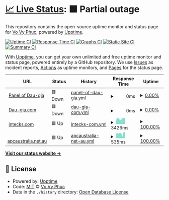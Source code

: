 # [📈 Live Status](https://vvphuc.github.io/uptimestatus): <!--live status--> **🟧 Partial outage**

This repository contains the open-source uptime monitor and status page for [Vo Vy Phuc](https://vvphuc.github.io/uptimestatus), powered by [Upptime](https://github.com/upptime/upptime).

[![Uptime CI](https://github.com/vvphuc/uptimestatus/workflows/Uptime%20CI/badge.svg)](https://github.com/vvphuc/uptimestatus/actions?query=workflow%3A%22Uptime+CI%22)
[![Response Time CI](https://github.com/vvphuc/uptimestatus/workflows/Response%20Time%20CI/badge.svg)](https://github.com/vvphuc/uptimestatus/actions?query=workflow%3A%22Response+Time+CI%22)
[![Graphs CI](https://github.com/vvphuc/uptimestatus/workflows/Graphs%20CI/badge.svg)](https://github.com/vvphuc/uptimestatus/actions?query=workflow%3A%22Graphs+CI%22)
[![Static Site CI](https://github.com/vvphuc/uptimestatus/workflows/Static%20Site%20CI/badge.svg)](https://github.com/vvphuc/uptimestatus/actions?query=workflow%3A%22Static+Site+CI%22)
[![Summary CI](https://github.com/vvphuc/uptimestatus/workflows/Summary%20CI/badge.svg)](https://github.com/vvphuc/uptimestatus/actions?query=workflow%3A%22Summary+CI%22)

With [Upptime](https://upptime.js.org), you can get your own unlimited and free uptime monitor and status page, powered entirely by a GitHub repository. We use [Issues](https://github.com/vvphuc/uptimestatus/issues) as incident reports, [Actions](https://github.com/vvphuc/uptimestatus/actions) as uptime monitors, and [Pages](https://vvphuc.github.io/uptimestatus) for the status page.

<!--start: status pages-->
<!-- This summary is generated by Upptime (https://github.com/upptime/upptime) -->
<!-- Do not edit this manually, your changes will be overwritten -->
<!-- prettier-ignore -->
| URL | Status | History | Response Time | Uptime |
| --- | ------ | ------- | ------------- | ------ |
| <img alt="" src="https://favicons.githubusercontent.com/panel.phanmem.work" height="13"> [Panel of Dau-gia](https://panel.phanmem.work) | 🟥 Down | [panel-of-dau-gia.yml](https://github.com/vvphuc/uptimestatus/commits/HEAD/history/panel-of-dau-gia.yml) | <details><summary><img alt="Response time graph" src="./graphs/panel-of-dau-gia/response-time-week.png" height="20"> 0ms</summary><br><a href="https://vvphuc.github.io/uptimestatus/history/panel-of-dau-gia"><img alt="Response time 721" src="https://img.shields.io/endpoint?url=https%3A%2F%2Fraw.githubusercontent.com%2Fvvphuc%2Fuptimestatus%2FHEAD%2Fapi%2Fpanel-of-dau-gia%2Fresponse-time.json"></a><br><a href="https://vvphuc.github.io/uptimestatus/history/panel-of-dau-gia"><img alt="24-hour response time 0" src="https://img.shields.io/endpoint?url=https%3A%2F%2Fraw.githubusercontent.com%2Fvvphuc%2Fuptimestatus%2FHEAD%2Fapi%2Fpanel-of-dau-gia%2Fresponse-time-day.json"></a><br><a href="https://vvphuc.github.io/uptimestatus/history/panel-of-dau-gia"><img alt="7-day response time 0" src="https://img.shields.io/endpoint?url=https%3A%2F%2Fraw.githubusercontent.com%2Fvvphuc%2Fuptimestatus%2FHEAD%2Fapi%2Fpanel-of-dau-gia%2Fresponse-time-week.json"></a><br><a href="https://vvphuc.github.io/uptimestatus/history/panel-of-dau-gia"><img alt="30-day response time 0" src="https://img.shields.io/endpoint?url=https%3A%2F%2Fraw.githubusercontent.com%2Fvvphuc%2Fuptimestatus%2FHEAD%2Fapi%2Fpanel-of-dau-gia%2Fresponse-time-month.json"></a><br><a href="https://vvphuc.github.io/uptimestatus/history/panel-of-dau-gia"><img alt="1-year response time 721" src="https://img.shields.io/endpoint?url=https%3A%2F%2Fraw.githubusercontent.com%2Fvvphuc%2Fuptimestatus%2FHEAD%2Fapi%2Fpanel-of-dau-gia%2Fresponse-time-year.json"></a></details> | <details><summary><a href="https://vvphuc.github.io/uptimestatus/history/panel-of-dau-gia">0.00%</a></summary><a href="https://vvphuc.github.io/uptimestatus/history/panel-of-dau-gia"><img alt="All-time uptime 33.50%" src="https://img.shields.io/endpoint?url=https%3A%2F%2Fraw.githubusercontent.com%2Fvvphuc%2Fuptimestatus%2FHEAD%2Fapi%2Fpanel-of-dau-gia%2Fuptime.json"></a><br><a href="https://vvphuc.github.io/uptimestatus/history/panel-of-dau-gia"><img alt="24-hour uptime 0.00%" src="https://img.shields.io/endpoint?url=https%3A%2F%2Fraw.githubusercontent.com%2Fvvphuc%2Fuptimestatus%2FHEAD%2Fapi%2Fpanel-of-dau-gia%2Fuptime-day.json"></a><br><a href="https://vvphuc.github.io/uptimestatus/history/panel-of-dau-gia"><img alt="7-day uptime 0.00%" src="https://img.shields.io/endpoint?url=https%3A%2F%2Fraw.githubusercontent.com%2Fvvphuc%2Fuptimestatus%2FHEAD%2Fapi%2Fpanel-of-dau-gia%2Fuptime-week.json"></a><br><a href="https://vvphuc.github.io/uptimestatus/history/panel-of-dau-gia"><img alt="30-day uptime 0.00%" src="https://img.shields.io/endpoint?url=https%3A%2F%2Fraw.githubusercontent.com%2Fvvphuc%2Fuptimestatus%2FHEAD%2Fapi%2Fpanel-of-dau-gia%2Fuptime-month.json"></a><br><a href="https://vvphuc.github.io/uptimestatus/history/panel-of-dau-gia"><img alt="1-year uptime 33.50%" src="https://img.shields.io/endpoint?url=https%3A%2F%2Fraw.githubusercontent.com%2Fvvphuc%2Fuptimestatus%2FHEAD%2Fapi%2Fpanel-of-dau-gia%2Fuptime-year.json"></a></details>
| <img alt="" src="https://favicons.githubusercontent.com/dau-gia.com" height="13"> [Dau-gia.com](http://dau-gia.com) | 🟥 Down | [dau-gia-com.yml](https://github.com/vvphuc/uptimestatus/commits/HEAD/history/dau-gia-com.yml) | <details><summary><img alt="Response time graph" src="./graphs/dau-gia-com/response-time-week.png" height="20"> 0ms</summary><br><a href="https://vvphuc.github.io/uptimestatus/history/dau-gia-com"><img alt="Response time 5177" src="https://img.shields.io/endpoint?url=https%3A%2F%2Fraw.githubusercontent.com%2Fvvphuc%2Fuptimestatus%2FHEAD%2Fapi%2Fdau-gia-com%2Fresponse-time.json"></a><br><a href="https://vvphuc.github.io/uptimestatus/history/dau-gia-com"><img alt="24-hour response time 0" src="https://img.shields.io/endpoint?url=https%3A%2F%2Fraw.githubusercontent.com%2Fvvphuc%2Fuptimestatus%2FHEAD%2Fapi%2Fdau-gia-com%2Fresponse-time-day.json"></a><br><a href="https://vvphuc.github.io/uptimestatus/history/dau-gia-com"><img alt="7-day response time 0" src="https://img.shields.io/endpoint?url=https%3A%2F%2Fraw.githubusercontent.com%2Fvvphuc%2Fuptimestatus%2FHEAD%2Fapi%2Fdau-gia-com%2Fresponse-time-week.json"></a><br><a href="https://vvphuc.github.io/uptimestatus/history/dau-gia-com"><img alt="30-day response time 0" src="https://img.shields.io/endpoint?url=https%3A%2F%2Fraw.githubusercontent.com%2Fvvphuc%2Fuptimestatus%2FHEAD%2Fapi%2Fdau-gia-com%2Fresponse-time-month.json"></a><br><a href="https://vvphuc.github.io/uptimestatus/history/dau-gia-com"><img alt="1-year response time 5177" src="https://img.shields.io/endpoint?url=https%3A%2F%2Fraw.githubusercontent.com%2Fvvphuc%2Fuptimestatus%2FHEAD%2Fapi%2Fdau-gia-com%2Fresponse-time-year.json"></a></details> | <details><summary><a href="https://vvphuc.github.io/uptimestatus/history/dau-gia-com">0.00%</a></summary><a href="https://vvphuc.github.io/uptimestatus/history/dau-gia-com"><img alt="All-time uptime 33.49%" src="https://img.shields.io/endpoint?url=https%3A%2F%2Fraw.githubusercontent.com%2Fvvphuc%2Fuptimestatus%2FHEAD%2Fapi%2Fdau-gia-com%2Fuptime.json"></a><br><a href="https://vvphuc.github.io/uptimestatus/history/dau-gia-com"><img alt="24-hour uptime 0.00%" src="https://img.shields.io/endpoint?url=https%3A%2F%2Fraw.githubusercontent.com%2Fvvphuc%2Fuptimestatus%2FHEAD%2Fapi%2Fdau-gia-com%2Fuptime-day.json"></a><br><a href="https://vvphuc.github.io/uptimestatus/history/dau-gia-com"><img alt="7-day uptime 0.00%" src="https://img.shields.io/endpoint?url=https%3A%2F%2Fraw.githubusercontent.com%2Fvvphuc%2Fuptimestatus%2FHEAD%2Fapi%2Fdau-gia-com%2Fuptime-week.json"></a><br><a href="https://vvphuc.github.io/uptimestatus/history/dau-gia-com"><img alt="30-day uptime 0.00%" src="https://img.shields.io/endpoint?url=https%3A%2F%2Fraw.githubusercontent.com%2Fvvphuc%2Fuptimestatus%2FHEAD%2Fapi%2Fdau-gia-com%2Fuptime-month.json"></a><br><a href="https://vvphuc.github.io/uptimestatus/history/dau-gia-com"><img alt="1-year uptime 33.49%" src="https://img.shields.io/endpoint?url=https%3A%2F%2Fraw.githubusercontent.com%2Fvvphuc%2Fuptimestatus%2FHEAD%2Fapi%2Fdau-gia-com%2Fuptime-year.json"></a></details>
| <img alt="" src="https://favicons.githubusercontent.com/intecks.com" height="13"> [intecks.com](https://intecks.com) | 🟩 Up | [intecks-com.yml](https://github.com/vvphuc/uptimestatus/commits/HEAD/history/intecks-com.yml) | <details><summary><img alt="Response time graph" src="./graphs/intecks-com/response-time-week.png" height="20"> 3426ms</summary><br><a href="https://vvphuc.github.io/uptimestatus/history/intecks-com"><img alt="Response time 3842" src="https://img.shields.io/endpoint?url=https%3A%2F%2Fraw.githubusercontent.com%2Fvvphuc%2Fuptimestatus%2FHEAD%2Fapi%2Fintecks-com%2Fresponse-time.json"></a><br><a href="https://vvphuc.github.io/uptimestatus/history/intecks-com"><img alt="24-hour response time 3565" src="https://img.shields.io/endpoint?url=https%3A%2F%2Fraw.githubusercontent.com%2Fvvphuc%2Fuptimestatus%2FHEAD%2Fapi%2Fintecks-com%2Fresponse-time-day.json"></a><br><a href="https://vvphuc.github.io/uptimestatus/history/intecks-com"><img alt="7-day response time 3426" src="https://img.shields.io/endpoint?url=https%3A%2F%2Fraw.githubusercontent.com%2Fvvphuc%2Fuptimestatus%2FHEAD%2Fapi%2Fintecks-com%2Fresponse-time-week.json"></a><br><a href="https://vvphuc.github.io/uptimestatus/history/intecks-com"><img alt="30-day response time 3779" src="https://img.shields.io/endpoint?url=https%3A%2F%2Fraw.githubusercontent.com%2Fvvphuc%2Fuptimestatus%2FHEAD%2Fapi%2Fintecks-com%2Fresponse-time-month.json"></a><br><a href="https://vvphuc.github.io/uptimestatus/history/intecks-com"><img alt="1-year response time 3842" src="https://img.shields.io/endpoint?url=https%3A%2F%2Fraw.githubusercontent.com%2Fvvphuc%2Fuptimestatus%2FHEAD%2Fapi%2Fintecks-com%2Fresponse-time-year.json"></a></details> | <details><summary><a href="https://vvphuc.github.io/uptimestatus/history/intecks-com">100.00%</a></summary><a href="https://vvphuc.github.io/uptimestatus/history/intecks-com"><img alt="All-time uptime 58.24%" src="https://img.shields.io/endpoint?url=https%3A%2F%2Fraw.githubusercontent.com%2Fvvphuc%2Fuptimestatus%2FHEAD%2Fapi%2Fintecks-com%2Fuptime.json"></a><br><a href="https://vvphuc.github.io/uptimestatus/history/intecks-com"><img alt="24-hour uptime 100.00%" src="https://img.shields.io/endpoint?url=https%3A%2F%2Fraw.githubusercontent.com%2Fvvphuc%2Fuptimestatus%2FHEAD%2Fapi%2Fintecks-com%2Fuptime-day.json"></a><br><a href="https://vvphuc.github.io/uptimestatus/history/intecks-com"><img alt="7-day uptime 100.00%" src="https://img.shields.io/endpoint?url=https%3A%2F%2Fraw.githubusercontent.com%2Fvvphuc%2Fuptimestatus%2FHEAD%2Fapi%2Fintecks-com%2Fuptime-week.json"></a><br><a href="https://vvphuc.github.io/uptimestatus/history/intecks-com"><img alt="30-day uptime 98.97%" src="https://img.shields.io/endpoint?url=https%3A%2F%2Fraw.githubusercontent.com%2Fvvphuc%2Fuptimestatus%2FHEAD%2Fapi%2Fintecks-com%2Fuptime-month.json"></a><br><a href="https://vvphuc.github.io/uptimestatus/history/intecks-com"><img alt="1-year uptime 58.24%" src="https://img.shields.io/endpoint?url=https%3A%2F%2Fraw.githubusercontent.com%2Fvvphuc%2Fuptimestatus%2FHEAD%2Fapi%2Fintecks-com%2Fuptime-year.json"></a></details>
| <img alt="" src="https://favicons.githubusercontent.com/apcaustralia.net.au" height="13"> [apcaustralia.net.au](https://apcaustralia.net.au) | 🟩 Up | [apcaustralia-net-au.yml](https://github.com/vvphuc/uptimestatus/commits/HEAD/history/apcaustralia-net-au.yml) | <details><summary><img alt="Response time graph" src="./graphs/apcaustralia-net-au/response-time-week.png" height="20"> 535ms</summary><br><a href="https://vvphuc.github.io/uptimestatus/history/apcaustralia-net-au"><img alt="Response time 509" src="https://img.shields.io/endpoint?url=https%3A%2F%2Fraw.githubusercontent.com%2Fvvphuc%2Fuptimestatus%2FHEAD%2Fapi%2Fapcaustralia-net-au%2Fresponse-time.json"></a><br><a href="https://vvphuc.github.io/uptimestatus/history/apcaustralia-net-au"><img alt="24-hour response time 659" src="https://img.shields.io/endpoint?url=https%3A%2F%2Fraw.githubusercontent.com%2Fvvphuc%2Fuptimestatus%2FHEAD%2Fapi%2Fapcaustralia-net-au%2Fresponse-time-day.json"></a><br><a href="https://vvphuc.github.io/uptimestatus/history/apcaustralia-net-au"><img alt="7-day response time 535" src="https://img.shields.io/endpoint?url=https%3A%2F%2Fraw.githubusercontent.com%2Fvvphuc%2Fuptimestatus%2FHEAD%2Fapi%2Fapcaustralia-net-au%2Fresponse-time-week.json"></a><br><a href="https://vvphuc.github.io/uptimestatus/history/apcaustralia-net-au"><img alt="30-day response time 515" src="https://img.shields.io/endpoint?url=https%3A%2F%2Fraw.githubusercontent.com%2Fvvphuc%2Fuptimestatus%2FHEAD%2Fapi%2Fapcaustralia-net-au%2Fresponse-time-month.json"></a><br><a href="https://vvphuc.github.io/uptimestatus/history/apcaustralia-net-au"><img alt="1-year response time 509" src="https://img.shields.io/endpoint?url=https%3A%2F%2Fraw.githubusercontent.com%2Fvvphuc%2Fuptimestatus%2FHEAD%2Fapi%2Fapcaustralia-net-au%2Fresponse-time-year.json"></a></details> | <details><summary><a href="https://vvphuc.github.io/uptimestatus/history/apcaustralia-net-au">100.00%</a></summary><a href="https://vvphuc.github.io/uptimestatus/history/apcaustralia-net-au"><img alt="All-time uptime 99.60%" src="https://img.shields.io/endpoint?url=https%3A%2F%2Fraw.githubusercontent.com%2Fvvphuc%2Fuptimestatus%2FHEAD%2Fapi%2Fapcaustralia-net-au%2Fuptime.json"></a><br><a href="https://vvphuc.github.io/uptimestatus/history/apcaustralia-net-au"><img alt="24-hour uptime 100.00%" src="https://img.shields.io/endpoint?url=https%3A%2F%2Fraw.githubusercontent.com%2Fvvphuc%2Fuptimestatus%2FHEAD%2Fapi%2Fapcaustralia-net-au%2Fuptime-day.json"></a><br><a href="https://vvphuc.github.io/uptimestatus/history/apcaustralia-net-au"><img alt="7-day uptime 100.00%" src="https://img.shields.io/endpoint?url=https%3A%2F%2Fraw.githubusercontent.com%2Fvvphuc%2Fuptimestatus%2FHEAD%2Fapi%2Fapcaustralia-net-au%2Fuptime-week.json"></a><br><a href="https://vvphuc.github.io/uptimestatus/history/apcaustralia-net-au"><img alt="30-day uptime 100.00%" src="https://img.shields.io/endpoint?url=https%3A%2F%2Fraw.githubusercontent.com%2Fvvphuc%2Fuptimestatus%2FHEAD%2Fapi%2Fapcaustralia-net-au%2Fuptime-month.json"></a><br><a href="https://vvphuc.github.io/uptimestatus/history/apcaustralia-net-au"><img alt="1-year uptime 99.60%" src="https://img.shields.io/endpoint?url=https%3A%2F%2Fraw.githubusercontent.com%2Fvvphuc%2Fuptimestatus%2FHEAD%2Fapi%2Fapcaustralia-net-au%2Fuptime-year.json"></a></details>

<!--end: status pages-->

[**Visit our status website →**](https://vvphuc.github.io/uptimestatus)

## 📄 License

- Powered by: [Upptime](https://github.com/upptime/upptime)
- Code: [MIT](./LICENSE) © [Vo Vy Phuc](https://vvphuc.github.io/uptimestatus)
- Data in the `./history` directory: [Open Database License](https://opendatacommons.org/licenses/odbl/1-0/)
